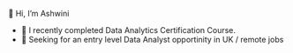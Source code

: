  👋 Hi, I’m Ashwini
- 🌱 I recently completed Data Analytics Certification Course.
- 👀 Seeking for an entry level Data Analyst opportinity in UK / remote jobs


  

